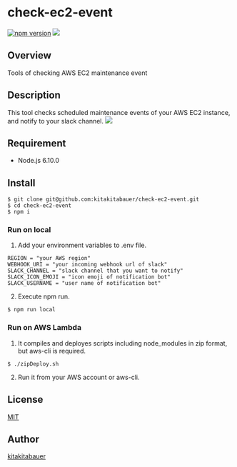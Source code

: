 # check-ec2-event
[![npm version](https://badge.fury.io/js/check-ec2-event.svg)](https://badge.fury.io/js/check-ec2-event)
![](https://img.shields.io/badge/node.js-6.10%2B-blue.svg)

## Overview  
Tools of checking AWS EC2 maintenance event  

## Description
This tool checks scheduled maintenance events of your AWS EC2 instance, and notify to your slack channel.
![](http://i.imgur.com/yzwntCf.png)

## Requirement
- Node.js 6.10.0

## Install
```
$ git clone git@github.com:kitakitabauer/check-ec2-event.git
$ cd check-ec2-event
$ npm i
```

### Run on local
1. Add your environment variables to .env file.
```
REGION = "your AWS region"
WEBHOOK_URI = "your incoming webhook url of slack"
SLACK_CHANNEL = "slack channel that you want to notify"
SLACK_ICON_EMOJI = "icon emoji of notification bot"
SLACK_USERNAME = "user name of notification bot"
```
2. Execute npm run.
```
$ npm run local
```

### Run on AWS Lambda
1. It compiles and deployes scripts including node_modules in zip format, but aws-cli is required.
```
$ ./zipDeploy.sh
```
2. Run it from your AWS account or aws-cli.

## License

[MIT](https://github.com/kitakitabauer/check-ec2-event/blob/master/LICENSE)

## Author

[kitakitabauer](https://github.com/kitakitabauer)
